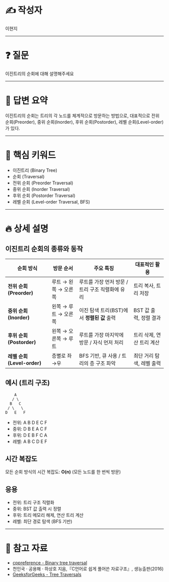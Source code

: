 # ✍️ 작성자
<!-- 이름을 작성하세요 -->
이현지

---

# ❓ 질문
<!-- 면접 질문을 작성하세요 -->
이진트리의 순회에 대해 설명해주세요

---

# 💬 답변 요약
<!-- 질문에 대한 간단한 답변을 적어주세요 -->
이진트리의 순회는 트리의 각 노드를 체계적으로 방문하는 방법으로, 대표적으로 전위 순회(Preorder), 중위 순회(Inorder), 후위 순회(Postorder), 레벨 순회(Level-order)가 있다.

---

# 🧠 핵심 키워드
<!-- 답변을 위해 필요한 핵심 키워드를 적어주세요 -->
- 이진트리 (Binary Tree)
- 순회 (Traversal)
- 전위 순회 (Preorder Traversal)
- 중위 순회 (Inorder Traversal)
- 후위 순회 (Postorder Traversal)
- 레벨 순회 (Level-order Traversal, BFS)

---

# 🔥 상세 설명
<!-- 답변을 위해 필요한 CS 개념, 원리, 예시 등을 자세히 정리하세요 -->

## 이진트리 순회의 종류와 동작

| 순회 방식                   | 방문 순서         | 주요 특징                        | 대표적인 활용         |
| ----------------------- | ------------- | ---------------------------- | --------------- |
| **전위 순회 (Preorder)**    | 루트 → 왼쪽 → 오른쪽 | 루트를 가장 먼저 방문 / 트리 구조 직렬화에 유리 | 트리 복사, 트리 저장    |
| **중위 순회 (Inorder)**     | 왼쪽 → 루트 → 오른쪽 | 이진 탐색 트리(BST)에서 **정렬된 값** 출력 | BST 값 출력, 정렬 결과 |
| **후위 순회 (Postorder)**   | 왼쪽 → 오른쪽 → 루트 | 루트를 가장 마지막에 방문 / 자식 먼저 처리    | 트리 삭제, 연산 트리 계산 |
| **레벨 순회 (Level-order)** | 층별로 좌→우       | BFS 기반, 큐 사용 / 트리의 층 구조 파악   | 최단 거리 탐색, 레벨 출력 |


## 예시 (트리 구조)
        A
       / \
      B   C
     / \   \
    D   E   F

- 전위: A B D E C F  
- 중위: D B E A C F  
- 후위: D E B F C A  
- 레벨: A B C D E F  

## 시간 복잡도
모든 순회 방식의 시간 복잡도: **O(n)** (모든 노드를 한 번씩 방문)

## 응용
- 전위: 트리 구조 직렬화
- 중위: BST 값 출력 시 정렬
- 후위: 트리 메모리 해제, 연산 트리 계산
- 레벨: 최단 경로 탐색 (BFS 기반)

---

# 🔗 참고 자료
<!-- 질문과 답변을 준비할 때 참고한 자료, 링크 등을 남겨주세요 -->
- [cppreference - Binary tree traversal](https://en.cppreference.com/w/cpp/algorithm)
- 천인국 · 공용해 · 하상호 지음,『C언어로 쉽게 풀어쓴 자료구조』, 생능출판(2016)
- [GeeksforGeeks - Tree Traversals](https://www.geeksforgeeks.org/tree-traversals-inorder-preorder-and-postorder/)
